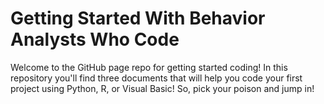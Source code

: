 # Getting Started With Behavior Analysts Who Code
Welcome to the GitHub page repo for getting started coding! In this repository you'll find three documents that will help you code your first project using Python, R, or Visual Basic! So, pick your poison and jump in!
